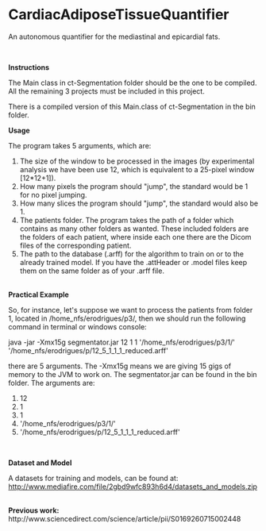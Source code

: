 # CardiacAdiposeTissueQuantifier
An autonomous quantifier for the mediastinal and epicardial fats.

<br>

<b>Instructions</b>

The Main class in ct-Segmentation folder should be the one to be compiled. <br>
All the remaining 3 projects must be included in this project.<br>

There is a compiled version of this Main.class of ct-Segmentation in the bin folder. <br>

<b>Usage</b>

The program takes 5 arguments, which are:

1) The size of the window to be processed in the images (by experimental analysis we have been use 12, which is equivalent to a 25-pixel window [12*12+1]).<br>
2) How many pixels the program should "jump", the standard would be 1 for no pixel jumping.<br>
3) How many slices the program should "jump", the standard would also be 1.<br>
4) The patients folder. The program takes the path of a folder which contains as many other folders as wanted. These included folders are the folders of each patient, where inside each one there are the Dicom files of the corresponding patient.<br>
5) The path to the database (.arff) for the algorithm to train on or to the already trained model. If you have the .attHeader or .model files keep them on the same folder as of your .arff file.<br>

<br>
<b>Practical Example</b>

So, for instance, let's suppose we want to process the patients from folder 1, located in /home_nfs/erodrigues/p3/, then we should run the following command in terminal or windows console:

java -jar -Xmx15g 
segmentator.jar 12 1 1
'/home_nfs/erodrigues/p3/1/'
'/home_nfs/erodrigues/p/12_5_1_1_1_reduced.arff' 


there are 5 arguments. The -Xmx15g means we are giving 15 gigs of memory to the JVM to work on. The segmentator.jar can be found in the bin folder. The arguments are:<br>

1) 12<br>
2) 1<br>
3) 1<br>
4) '/home_nfs/erodrigues/p3/1/'<br>
5) '/home_nfs/erodrigues/p/12_5_1_1_1_reduced.arff'<br>
<br>

<b>Dataset and Model</b><br>

A datasets for training and models, can be found at:<br>
http://www.mediafire.com/file/2gbd9wfc893h6d4/datasets_and_models.zip


<br>
<b>Previous work:</b><br>
http://www.sciencedirect.com/science/article/pii/S0169260715002448
